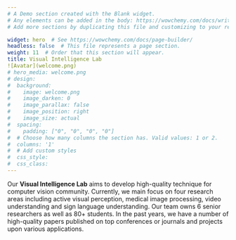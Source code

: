 ```yaml
---
# A Demo section created with the Blank widget.
# Any elements can be added in the body: https://wowchemy.com/docs/writing-markdown-latex/
# Add more sections by duplicating this file and customizing to your requirements.

widget: hero  # See https://wowchemy.com/docs/page-builder/
headless: false  # This file represents a page section.
weight: 11  # Order that this section will appear.
title: Visual Intelligence Lab
![Avatar](welcome.png)
# hero_media: welcome.png
# design:
#  background:
#    image: welcome.png
#    image_darken: 0
#    image_parallax: false
#    image_position: right
#    image_size: actual
#  spacing:
#    padding: ["0", "0", "0", "0"]
#  # Choose how many columns the section has. Valid values: 1 or 2.
#  columns: '1'
#  # Add custom styles
#  css_style:
#  css_class:
---
```


Our **Visual Intelligence Lab** aims to develop high-quality technique for computer vision community. Currently, we main focus on four research areas including active visual perception, medical image processing, video understanding and sign language understanding. Our team owns 6 senior researchers as well as 80+ students. In the past years, we have a number of high-quality papers published on top conferences or journals and projects upon various applications.
